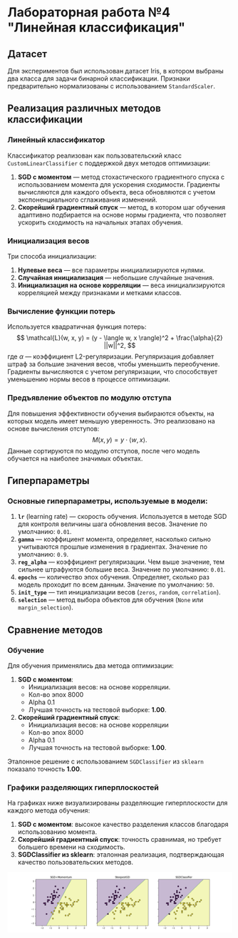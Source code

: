 # Лабораторная работа №4 "Линейная классификация"

## Датасет
Для экспериментов был использован датасет Iris, в котором выбраны два класса для задачи бинарной классификации. Признаки предварительно нормализованы с использованием `StandardScaler`.

## Реализация различных методов классификации
### Линейный классификатор
Классификатор реализован как пользовательский класс `CustomLinearClassifier` с поддержкой двух методов оптимизации:
1. **SGD с моментом** — метод стохастического градиентного спуска с использованием момента для ускорения сходимости. Градиенты вычисляются для каждого объекта, веса обновляются с учетом экспоненциального сглаживания изменений.
2. **Скорейший градиентный спуск** — метод, в котором шаг обучения адаптивно подбирается на основе нормы градиента, что позволяет ускорить сходимость на начальных этапах обучения.

### Инициализация весов
Три способа инициализации:
1. **Нулевые веса** — все параметры инициализируются нулями.
2. **Случайная инициализация** — небольшие случайные значения.
3. **Инициализация на основе корреляции** — веса инициализируются корреляцией между признаками и метками классов.

### Вычисление функции потерь
Используется квадратичная функция потерь:
$$ \mathcal{L}(w, x, y) = (y - \langle w, x \rangle)^2 + \frac{\alpha}{2} ||w||^2, $$
где $\alpha$ — коэффициент L2-регуляризации. Регуляризация добавляет штраф за большие значения весов, чтобы уменьшить переобучение. Градиенты вычисляются с учетом регуляризации, что способствует уменьшению нормы весов в процессе оптимизации.

### Предъявление объектов по модулю отступа
Для повышения эффективности обучения выбираются объекты, на которых модель имеет меньшую уверенность. Это реализовано на основе вычисления отступов:
$$ M(x, y) = y \cdot \langle w, x \rangle. $$
Данные сортируются по модулю отступов, после чего модель обучается на наиболее значимых объектах.

## Гиперпараметры
### Основные гиперпараметры, используемые в модели:
1. **`lr`** (learning rate) — скорость обучения. Используется в методе SGD для контроля величины шага обновления весов. Значение по умолчанию: `0.01`.
2. **`gamma`** — коэффициент момента, определяет, насколько сильно учитываются прошлые изменения в градиентах. Значение по умолчанию: `0.9`.
3. **`reg_alpha`** — коэффициент регуляризации. Чем выше значение, тем сильнее штрафуются большие веса. Значение по умолчанию: `0.01`.
4. **`epochs`** — количество эпох обучения. Определяет, сколько раз модель проходит по всем данным. Значение по умолчанию: `50`.
5. **`init_type`** — тип инициализации весов (`zeros`, `random`, `correlation`).
6. **`selection`** — метод выбора объектов для обучения (`None` или `margin_selection`).

## Сравнение методов
### Обучение
Для обучения применялись два метода оптимизации:
1. **SGD с моментом**:
   - Инициализация весов: на основе корреляции.
   - Кол-во эпох 8000
   - Alpha 0.1
   - Лучшая точность на тестовой выборке: **1.00**.
2. **Скорейший градиентный спуск**:
   - Инициализация весов: на основе корреляции
   - Кол-во эпох 8000
   - Alpha 0.1
   - Лучшая точность на тестовой выборке: **1.00**.

Эталонное решение с использованием `SGDClassifier` из `sklearn` показало точность **1.00**.

### Графики разделяющих гиперплоскостей
На графиках ниже визуализированы разделяющие гиперплоскости для каждого метода обучения:

1. **SGD с моментом**: высокое качество разделения классов благодаря использованию момента.
2. **Скорейший градиентный спуск**: точность сравнимая, но требует большего времени на сходимость.
3. **SGDClassifier из sklearn**: эталонная реализация, подтверждающая качество пользовательских методов.

<img src="assets/plot.png" alt="Графики гиперплоскостей">

